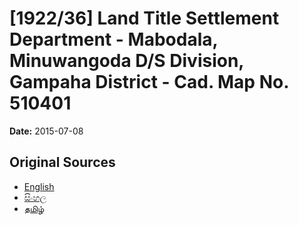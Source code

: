 # [1922/36] Land Title Settlement Department - Mabodala, Minuwangoda D/S Division, Gampaha District - Cad. Map No. 510401

**Date:** 2015-07-08

## Original Sources

- [English](https://documents.gov.lk/view/extra-gazettes/2015/7/1922-36_E.pdf)
- [සිංහල](https://documents.gov.lk/view/extra-gazettes/2015/7/1922-36_S.pdf)
- [தமிழ்](https://documents.gov.lk/view/extra-gazettes/2015/7/1922-36_T.pdf)
